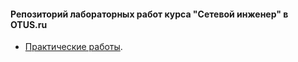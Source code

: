 #### Репозиторий лабораторных работ курса "Сетевой инженер" в OTUS.ru

- [Практические работы](LAB/).